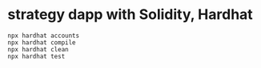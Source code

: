 # strategy dapp with Solidity, Hardhat

```shell
npx hardhat accounts
npx hardhat compile
npx hardhat clean
npx hardhat test
```
